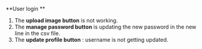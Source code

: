 **User login **
1. The **upload image button** is not working.  
2. The **manage password button** is updating the new password in the new line in the csv file.
3. The **update profile button** : username is not getting updated.
